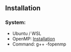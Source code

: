 ## Installation

### System:
<ul>
<li>Ubuntu / WSL </li>
<li>OpenMP: <a href='https://www.geeksforgeeks.org/openmp-introduction-with-installation-guide/'>Installation</a> </li>
<li>Command: g++ -fopenmp <program_name.cpp>
</ul>
